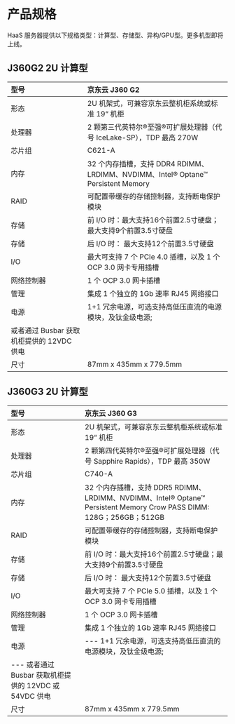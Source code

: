 # **产品规格**
HaaS 服务器提供以下规格类型：计算型、存储型、异构/GPU型。更多机型即将上线。

## **J360G2 2U 计算型**
| 型号      | 京东云 J360 G2 |    
| :---------| :--------------|
| 形态      | 2U 机架式，可兼容京东云整机柜系统或标准 19“ 机柜|
| 处理器    | 2 颗第三代英特尔®至强®可扩展处理器（代号 IceLake-SP），TDP 最高 270W | 
| 芯片组    | C621-A | 
| 内存      |32 个内存插槽，支持 DDR4 RDIMM、LRDIMM、NVDIMM、Intel® Optane™ Persistent Memory | 
| RAID     |  可配置带缓存的存储控制器，支持断电保护模块 |
| 存储     | 前 I/O 时：最大支持16个前置2.5寸硬盘；最大支持9个前置3.5寸硬盘|
| 存储     | 后 I/O 时： 最大支持12个前置3.5寸硬盘                          |
|I/O       | 最大可支持 7 个 PCIe 4.0 插槽，以及 1 个 OCP 3.0 网卡专用插槽|
|网络控制器 | 1 个 OCP 3.0 网卡插槽|  
|管理      | 集成 1 个独立的 1Gb 速率 RJ45 网络接口|
|电源      | 1+1 冗余电源，可选支持高低压直流的电源模块，及钛金级电源; 
             或者通过 Busbar 获取机柜提供的 12VDC 供电|
|尺寸      | 87mm x 435mm x 779.5mm|

## **J360G3 2U 计算型**
| 型号      | 京东云 J360 G3 |    
| :---------| :--------------|
| 形态      | 2U 机架式，可兼容京东云整机柜系统或标准 19“ 机柜|
| 处理器    | 2 颗第四代英特尔®至强®可扩展处理器（代号 Sapphire Rapids），TDP 最高 350W | 
| 芯片组    | C740-A | 
| 内存      |32 个内存插槽，支持 DDR5 RDIMM、LRDIMM、NVDIMM、Intel® Optane™ Persistent Memory Crow PASS DIMM: 128G；256GB；512GB| 
| RAID     |  可配置带缓存的存储控制器，支持断电保护模块 |
| 存储     | 前 I/O 时：最大支持16个前置2.5寸硬盘；最大支持9个前置3.5寸硬盘|
| 存储     | 后 I/O 时： 最大支持12个前置3.5寸硬盘                          |
|I/O       | 最大可支持 7 个 PCIe 5.0 插槽，以及 1 个 OCP 3.0 网卡专用插槽|
|网络控制器 | 1 个 OCP 3.0 网卡插槽|  
|管理      | 集成 1 个独立的 1Gb 速率 RJ45 网络接口|
|电源      | --- 1+1 冗余电源，可选支持高低压直流的电源模块，及钛金级电源; 
             --- 或者通过 Busbar 获取机柜提供的 12VDC 或 54VDC 供电|
|尺寸      | 87mm x 435mm x 779.5mm|
